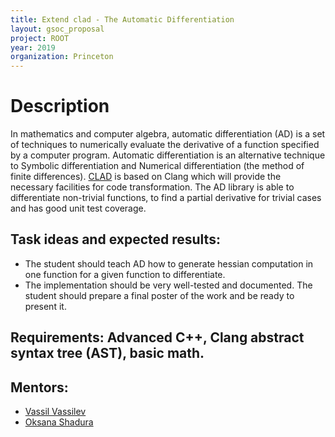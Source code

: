 ```yaml
---
title: Extend clad - The Automatic Differentiation
layout: gsoc_proposal
project: ROOT
year: 2019
organization: Princeton
---
```


# Description

In mathematics and computer algebra, automatic differentiation (AD) is a set of techniques
to numerically evaluate the derivative of a function specified by a computer program. Automatic
differentiation is an alternative technique to Symbolic differentiation and Numerical
differentiation (the method of finite differences). [CLAD](https://github.com/vgvassilev/clad)
is based on Clang which will provide the necessary facilities for code transformation.
The AD library is able to differentiate non-trivial functions, to find a partial derivative for
trivial cases and has good unit test coverage.


## Task ideas and expected results:
  * The student should teach AD how to generate hessian computation in one function
  for a given function to differentiate.
  * The implementation should be very well-tested and documented. The student should prepare a
  final poster of the work and be ready to present it.

## Requirements: Advanced C++, Clang abstract syntax tree (AST), basic math.

## Mentors:

  *  [Vassil Vassilev](mailto:sft-gsoc@cern.ch)
  *  [Oksana Shadura](mailto:sft-gsoc@cern.ch)
